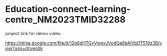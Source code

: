 # Education-connect-learning-centre_NM2023TMID32288

project link for demo video

https://drive.google.com/file/d/12q8dHTGyVwpxJVodQa8bAlVbDT518z3B/view?usp=drivesdk
